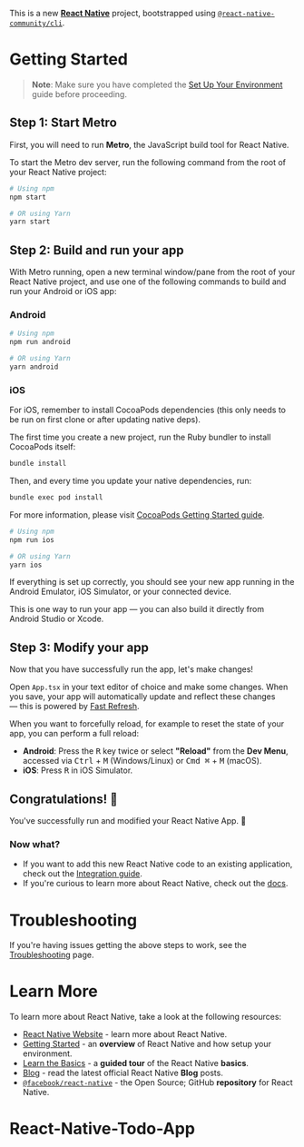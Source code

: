 This is a new [**React Native**](https://reactnative.dev) project, bootstrapped using [`@react-native-community/cli`](https://github.com/react-native-community/cli).

# Getting Started

> **Note**: Make sure you have completed the [Set Up Your Environment](https://reactnative.dev/docs/set-up-your-environment) guide before proceeding.

## Step 1: Start Metro

First, you will need to run **Metro**, the JavaScript build tool for React Native.

To start the Metro dev server, run the following command from the root of your React Native project:

```sh
# Using npm
npm start

# OR using Yarn
yarn start
```

## Step 2: Build and run your app

With Metro running, open a new terminal window/pane from the root of your React Native project, and use one of the following commands to build and run your Android or iOS app:

### Android

```sh
# Using npm
npm run android

# OR using Yarn
yarn android
```

### iOS

For iOS, remember to install CocoaPods dependencies (this only needs to be run on first clone or after updating native deps).

The first time you create a new project, run the Ruby bundler to install CocoaPods itself:

```sh
bundle install
```

Then, and every time you update your native dependencies, run:

```sh
bundle exec pod install
```

For more information, please visit [CocoaPods Getting Started guide](https://guides.cocoapods.org/using/getting-started.html).

```sh
# Using npm
npm run ios

# OR using Yarn
yarn ios
```

If everything is set up correctly, you should see your new app running in the Android Emulator, iOS Simulator, or your connected device.

This is one way to run your app — you can also build it directly from Android Studio or Xcode.

## Step 3: Modify your app

Now that you have successfully run the app, let's make changes!

Open `App.tsx` in your text editor of choice and make some changes. When you save, your app will automatically update and reflect these changes — this is powered by [Fast Refresh](https://reactnative.dev/docs/fast-refresh).

When you want to forcefully reload, for example to reset the state of your app, you can perform a full reload:

- **Android**: Press the <kbd>R</kbd> key twice or select **"Reload"** from the **Dev Menu**, accessed via <kbd>Ctrl</kbd> + <kbd>M</kbd> (Windows/Linux) or <kbd>Cmd ⌘</kbd> + <kbd>M</kbd> (macOS).
- **iOS**: Press <kbd>R</kbd> in iOS Simulator.

## Congratulations! :tada:

You've successfully run and modified your React Native App. :partying_face:

### Now what?

- If you want to add this new React Native code to an existing application, check out the [Integration guide](https://reactnative.dev/docs/integration-with-existing-apps).
- If you're curious to learn more about React Native, check out the [docs](https://reactnative.dev/docs/getting-started).

# Troubleshooting

If you're having issues getting the above steps to work, see the [Troubleshooting](https://reactnative.dev/docs/troubleshooting) page.

# Learn More

To learn more about React Native, take a look at the following resources:

- [React Native Website](https://reactnative.dev) - learn more about React Native.
- [Getting Started](https://reactnative.dev/docs/environment-setup) - an **overview** of React Native and how setup your environment.
- [Learn the Basics](https://reactnative.dev/docs/getting-started) - a **guided tour** of the React Native **basics**.
- [Blog](https://reactnative.dev/blog) - read the latest official React Native **Blog** posts.
- [`@facebook/react-native`](https://github.com/facebook/react-native) - the Open Source; GitHub **repository** for React Native.
# React-Native-Todo-App
